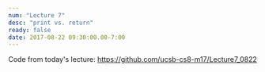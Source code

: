 ```yaml
---
num: "Lecture 7"
desc: "print vs. return"
ready: false
date: 2017-08-22 09:30:00.00-7:00
---
```


Code from today's lecture: <https://github.com/ucsb-cs8-m17/Lecture7_0822>
